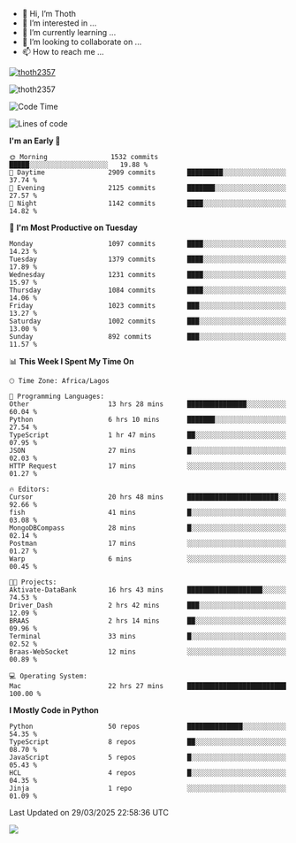 <!---
thoth2357/thoth2357 is a ✨ special ✨ repository because its `README.md` (this file) appears on your GitHub profile.
You can click the Preview link to take a look at your changes.
--->

- 👋 Hi, I’m Thoth
- 👀 I’m interested in ...
- 🌱 I’m currently learning ...
- 💞️ I’m looking to collaborate on ...
- 📫 How to reach me ...


<p align="left"> <a href="https://github.com/ryo-ma/github-profile-trophy"><img src="https://github-profile-trophy.vercel.app/?username=thoth2357&theme=gruvbox&no-bg=true&no-frame=false&title=MultiLanguage,Commits,Repositories,Stars,Followers,PullRequest,Reviews,Issues" alt="thoth2357" /></a> </p>

<p align="left"> <img src="https://komarev.com/ghpvc/?username=thoth2357&label=Profile%20views&color=0e75b6&style=flat" alt="thoth2357" /> </p>

<!--START_SECTION:waka-->
![Code Time](http://img.shields.io/badge/Code%20Time-3%2C337%20hrs%2046%20mins-blue)

![Lines of code](https://img.shields.io/badge/From%20Hello%20World%20I%27ve%20Written-30.9%20million%20lines%20of%20code-blue)

**I'm an Early 🐤** 

```text
🌞 Morning                1532 commits        █████░░░░░░░░░░░░░░░░░░░░   19.88 % 
🌆 Daytime                2909 commits        █████████░░░░░░░░░░░░░░░░   37.74 % 
🌃 Evening                2125 commits        ███████░░░░░░░░░░░░░░░░░░   27.57 % 
🌙 Night                  1142 commits        ████░░░░░░░░░░░░░░░░░░░░░   14.82 % 
```
📅 **I'm Most Productive on Tuesday** 

```text
Monday                   1097 commits        ████░░░░░░░░░░░░░░░░░░░░░   14.23 % 
Tuesday                  1379 commits        ████░░░░░░░░░░░░░░░░░░░░░   17.89 % 
Wednesday                1231 commits        ████░░░░░░░░░░░░░░░░░░░░░   15.97 % 
Thursday                 1084 commits        ████░░░░░░░░░░░░░░░░░░░░░   14.06 % 
Friday                   1023 commits        ███░░░░░░░░░░░░░░░░░░░░░░   13.27 % 
Saturday                 1002 commits        ███░░░░░░░░░░░░░░░░░░░░░░   13.00 % 
Sunday                   892 commits         ███░░░░░░░░░░░░░░░░░░░░░░   11.57 % 
```


📊 **This Week I Spent My Time On** 

```text
🕑︎ Time Zone: Africa/Lagos

💬 Programming Languages: 
Other                    13 hrs 28 mins      ███████████████░░░░░░░░░░   60.04 % 
Python                   6 hrs 10 mins       ███████░░░░░░░░░░░░░░░░░░   27.54 % 
TypeScript               1 hr 47 mins        ██░░░░░░░░░░░░░░░░░░░░░░░   07.95 % 
JSON                     27 mins             █░░░░░░░░░░░░░░░░░░░░░░░░   02.03 % 
HTTP Request             17 mins             ░░░░░░░░░░░░░░░░░░░░░░░░░   01.27 % 

🔥 Editors: 
Cursor                   20 hrs 48 mins      ███████████████████████░░   92.66 % 
fish                     41 mins             █░░░░░░░░░░░░░░░░░░░░░░░░   03.08 % 
MongoDBCompass           28 mins             █░░░░░░░░░░░░░░░░░░░░░░░░   02.14 % 
Postman                  17 mins             ░░░░░░░░░░░░░░░░░░░░░░░░░   01.27 % 
Warp                     6 mins              ░░░░░░░░░░░░░░░░░░░░░░░░░   00.45 % 

🐱‍💻 Projects: 
Aktivate-DataBank        16 hrs 43 mins      ███████████████████░░░░░░   74.53 % 
Driver_Dash              2 hrs 42 mins       ███░░░░░░░░░░░░░░░░░░░░░░   12.09 % 
BRAAS                    2 hrs 14 mins       ██░░░░░░░░░░░░░░░░░░░░░░░   09.96 % 
Terminal                 33 mins             █░░░░░░░░░░░░░░░░░░░░░░░░   02.52 % 
Braas-WebSocket          12 mins             ░░░░░░░░░░░░░░░░░░░░░░░░░   00.89 % 

💻 Operating System: 
Mac                      22 hrs 27 mins      █████████████████████████   100.00 % 
```

**I Mostly Code in Python** 

```text
Python                   50 repos            ██████████████░░░░░░░░░░░   54.35 % 
TypeScript               8 repos             ██░░░░░░░░░░░░░░░░░░░░░░░   08.70 % 
JavaScript               5 repos             █░░░░░░░░░░░░░░░░░░░░░░░░   05.43 % 
HCL                      4 repos             █░░░░░░░░░░░░░░░░░░░░░░░░   04.35 % 
Jinja                    1 repo              ░░░░░░░░░░░░░░░░░░░░░░░░░   01.09 % 
```




 Last Updated on 29/03/2025 22:58:36 UTC
<!--END_SECTION:waka-->
<!--![](http://github-profile-summary-cards.vercel.app/api/cards/profile-details?username=thoth2357&theme=2077)

![](http://github-profile-summary-cards.vercel.app/api/cards/stats?username=thoth2357&theme=2077)![](http://github-profile-summary-cards.vercel.app/api/cards/productive-time?username=thoth2357&theme=2077&utcOffset=8) -->
<img src="https://t.bkit.co/w_6789c39040b80.gif" />

